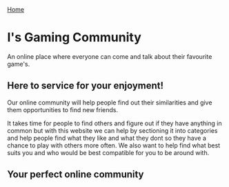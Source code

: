 <!DOCTYPE html>
<html>
<head>
<link type="text/css" rel="stylesheet" href="mystyle.css" media="screen">
</head>
<body>
  <nav
  <ul>
  <a href="#home">Home</a>
  </ul>
    </nav>
    <div class="review">
    <h1>I's Gaming Community</h1>
      <main id="overview">
      <p id"alert">An online place where everyone can come and talk about their favourite game's.</p>
        </main>
          </div>
       <div class-"review">
        <h2>Here to service for your enjoyment!</h2>
       <p>Our online community will help people find out their similarities and give them opportunities to find new friends.</p>
       <p class="summary"> It takes time for people to find others and figure out if they have anything in common but with this website we can help by sectioning it into categories and help people find what they like and what they dont so they have a chance to play with others more often. We also want to help find what best suits you and who would be best compatible for you to be around with.</p>
        <h2>Your perfect online community</h2>
        </div>
       

